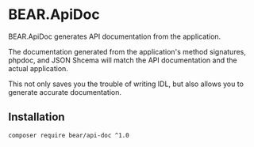 # BEAR.ApiDoc

BEAR.ApiDoc generates API documentation from the application.

The documentation generated from the application's method signatures, phpdoc, and JSON Shcema will match the API documentation and the actual application.

This not only saves you the trouble of writing IDL, but also allows you to generate accurate documentation.


## Installation

    composer require bear/api-doc ^1.0
